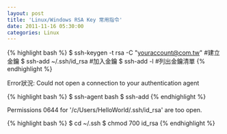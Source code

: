 ```yaml
---
layout: post
title: 'Linux/Windows RSA Key 常用指令'
date: 2011-11-16 05:30:00
categories: Linux
---
```


{% highlight bash %}
$ ssh-keygen -t rsa -C "youraccount@com.tw" #建立金鑰
$ ssh-add ~/.ssh/id_rsa #加入金鑰
$ ssh-add -l #列出金鑰清單
{% endhighlight %}

Error狀況: Could not open a connection to your authentication agent

{% highlight bash %}
$ ssh-agent bash
$ ssh-add
{% endhighlight %}

Permissions 0644 for '/c/Users/HelloWorld/.ssh/id_rsa' are too open. 

{% highlight bash %}
$ cd ~/.ssh
$ chmod 700 id_rsa
{% endhighlight %}
